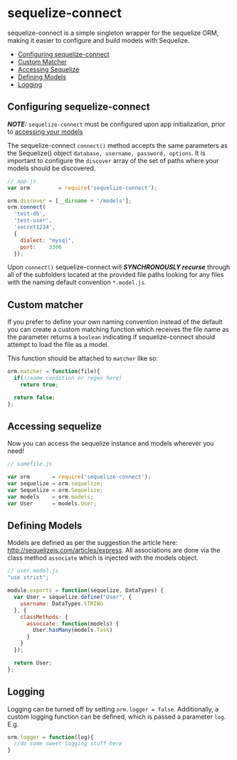 # sequelize-connect

sequelize-connect is a simple singleton wrapper for the sequelize ORM, making it easier to configure and build models with Sequelize.

* [Configuring sequelize-connect](#configuring-sequelize-connect)
* [Custom Matcher](#custom-matcher)
* [Accessing Sequelize](#accessing-sequelize)
* [Defining Models](#defining-models)
* [Logging](#logging)

## Configuring sequelize-connect

***NOTE:*** `sequelize-connect` must be configured upon app initialization, prior to [accessing your models](#accessing-sequelize)

The  sequelize-connect `connect()` method accepts the same parameters as the Sequelize() object `database, username, password, options`. It is important to configure the `discover` array of the set of paths where your models should be discovered.
```js
// app.js
var orm 		= require('sequelize-connect');

orm.discover = [__dirname + '/models'];
orm.connect(
  'test-db',
  'test-user',
  'secret1234',
  {
    dialect: "mysql",
    port:    3306
  });
```
Upon `connect()` sequelize-connect will ***SYNCHRONOUSLY recurse*** through all of the subfolders located at the provided file paths looking for any files with the naming default convention `*.model.js`.

## Custom matcher
If you prefer to define your own naming convention instead of the default you can create a custom matching function which receives the file name as the parameter returns a `boolean` indicating if sequelize-connect should attempt to load the file as a model. 

This function should be attached to `matcher` like so:

```js
orm.matcher = function(file){
  if(//some condition or regex here)
    return true;

  return false;
};
```


## Accessing sequelize
Now you can access the sequelize instance and models wherever you need!

```js
// somefile.js

var orm       = require('sequelize-connect');
var sequelize = orm.sequelize;
var Sequelize = orm.Sequelize;
var models    = orm.models;
var User      = models.User;
```

## Defining Models

Models are defined as per the suggestion the article here: http://sequelizejs.com/articles/express. All associations are done via the class method `associate` which is injected with the models object.
```js
// user.model.js
"use strict";

module.exports = function(sequelize, DataTypes) {
  var User = sequelize.define("User", {
    username: DataTypes.STRING
  }, {
    classMethods: {
      associate: function(models) {
        User.hasMany(models.Task)
      }
    }
  });

  return User;
};

```


## Logging

Logging can be turned off by setting `orm.logger = false`. Additionally, a custom logging function can be defined, which is passed a parameter `log`. E.g.

```js
orm.logger = function(log){
  //do some sweet logging stuff here
}
```
